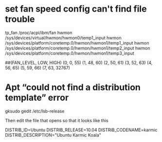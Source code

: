 
# set fan speed config can't find file trouble

tp_fan /proc/acpi/ibm/fan
hwmon /sys/devices/virtual/hwmon/hwmon0/temp1_input
hwmon /sys/devices/platform/coretemp.0/hwmon/hwmon1/temp1_input
hwmon /sys/devices/platform/coretemp.0/hwmon/hwmon1/temp2_input
hwmon /sys/devices/platform/coretemp.0/hwmon/hwmon1/temp3_input

##(FAN_LEVEL, LOW, HIGH)
(0, 0, 55)
(1, 48, 60)
(2, 50, 61)
(3, 52, 63)
(4, 56, 65)
(5, 59, 66)
(7, 63, 32767)

# Apt “could not find a distribution template” error
gksudo gedit /etc/lsb-release

Then edit the file that opens so that it looks like this

DISTRIB_ID=Ubuntu
DISTRIB_RELEASE=10.04
DISTRIB_CODENAME=karmic
DISTRIB_DESCRIPTION="Ubuntu Karmic Koala"



